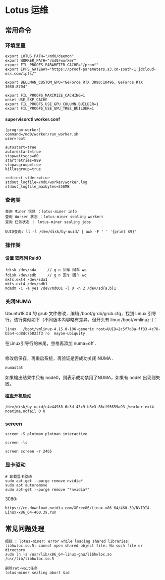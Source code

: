 # Lotus 运维

## 常用命令

### 环境变量

```
export LOTUS_PATH="/md0/daemon"
export WORKER_PATH="/md0/worker"
export FIL_PROOFS_PARAMETER_CACHE="/proof"
export IPFS_GATEWAY="https://proof-parameters.s3.cn-south-1.jdcloud-oss.com/ipfs/"

export BELLMAN_CUSTOM_GPU="GeForce RTX 3090:10496, GeForce RTX 3080:8704"

export FIL_PROOFS_MAXIMIZE_CACHING=1
unset USE_EXP_CACHE
export FIL_PROOFS_USE_GPU_COLUMN_BUILDER=1
export FIL_PROOFS_USE_GPU_TREE_BUILDER=1
```
#### supervisorctl worker.conf
```
[program:worker]
command=/md0/worker/run_worker.sh
user=root

autostart=true
autorestart=true
stopwaitsecs=60
startretries=999
stopasgroup=true
killasgroup=true

redirect_stderr=true
stdout_logfile=/md0/worker/worker.log
stdout_logfile_maxbytes=256MB
```

### 查询类

```
查询 Miner 信息 ：lotus-miner info
查询 Worker 状态 ：lotus-miner sealing workers
查询 任务状态 ： lotus-miner sealing jobs

UUID查询: ll -l /dev/disk/by-uuid/ | awk -F ' ' '{print $9}'
```

### 操作类

#### 设置 软阵列 Raid0
```
fdisk /dev/sda     // g n 回车 回车 wq
fdisk /dev/sdb     // g n 回车 回车 wq
mkfs.ext4 /dev/sda1
mkfs.ext4 /dev/sdb1
mdadm -C -a yes /dev/md001 -l 0 -n 2 /dev/sd{a,b}1
```

### 关闭NUMA
Ubuntu18.04 的 grub 文件修改，编辑 /boot/grub/grub.cfg，找到 Linux 引导行，该行类似如下（不同版本内容略有差异，但开头有 linux /boot/vmlinuz-）：
```
linux   /boot/vmlinuz-4.15.0-106-generic root=UUID=2c5f7d8a-ff33-4c78-b5a4-cd8dc75823f3 ro  maybe-ubiquity
```
在Linux引导行的末尾，空格再添加 numa=off .

```

```

修改后保存，再重启系统，再验证是否成功关闭 NUMA .
```
numastat
```
如果输出结果中只有 node0，则表示成功禁用了NUMA，如果有 node1 出现则失败。

#### 磁盘开机启动
```
/dev/disk/by-uuid/c4e44938-6c3d-43c9-b8e3-86cf95659a93 /worker ext4 noatime,nofail 0 0
```
### screen

```
screen -S plotman plotman interactive

screen -ls

screen screen -r 2465
```


### 显卡驱动
```
# 卸载显卡驱动
sudo apt-get --purge remove nvidia*
sudo apt autoremove
sudo apt-get --purge remove "*nvidia*"
```

3080:
```
https://cn.download.nvidia.com/XFree86/Linux-x86_64/460.39/NVIDIA-Linux-x86_64-460.39.run
```

## 常见问题处理

```
报错 : lotus-miner: error while loading shared libraries: libhwloc.so.5: cannot open shared object file: No such file or directory
sudo ln -s /usr/lib/x86_64-linux-gnu/libhwloc.so /usr/lib/libhwloc.so.5
```

```
删除ret-wait任务
lotus-miner sealing abort $id
```
